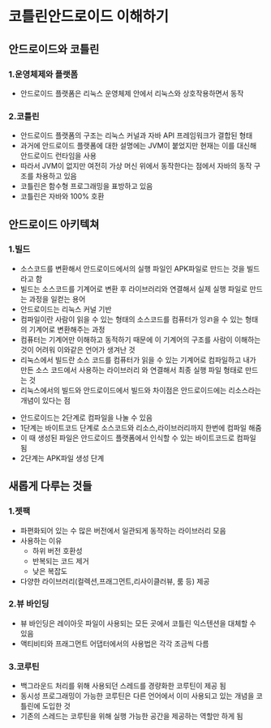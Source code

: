 # 코틀린안드로이드 이해하기  
## 안드로이드와 코틀린  
### 1.운영체제와 플랫폼  
+ 안드로이드 플랫폼은 리눅스 운영체제 안에서 리눅스와 상호작용하면서 동작  
### 2.코틀린  
+ 안드로이드 플랫폼의 구조는 리눅스 커널과 자바 API 프레임워크가 결합된 형태  
+ 과거에 안드로이드 플랫폼에 대한 설명에는 JVM이 붙었지만 현재는 이를 대신해 안드로이드 런타임을 사용  
+ 따라서 JVM이 없지만 여전히 가상 머신 위에서 동작한다는 점에서 자바의 동작 구조를 차용하고 있음  
+ 코틀린은 함수형 프로그래밍을 표방하고 있음  
+ 코틀린은 자바와 100% 호환  
  
## 안드로이드 아키텍쳐    
###  1.빌드  
+ 소스코드를 변환해서 안드로이드에서의 실행 파일인 APK파일로 만드는 것을 빌드라고 함  
+ 빌드는 소스코드를 기계어로 변환 후 라이브러리와 연결해서 실제 실행 파일로 만드는 과정을 일컫는 용어  
+ 안드로이드는 리눅스 커널 기반  
+ 컴파일이란 사람이 읽을 수 있는 형태의 소스코드를 컴퓨터가 잉ㄺ을 수 있는 형태의 기계어로 변환해주는 과정  
+ 컴퓨터는 기계어만 이해하고 동적하기 때문에 이 기계어의 구조를 사람이 이해하는 것이 어려워 이와같은 언어가 생겨난 것  
+ 리눅스에서 빌드란 소스 코드를 컴퓨터가 읽을 수 있는 기계어로 컴파일하고 내가 만든 소스 코드에서 사용하는 라이브러리  와 연결해서 최종 실행 파일 형태로 만드는 것  
+ 리눅스에서의 빌드와 안드로이드에서 빌드와 차이점은 안드로이드에는 리소스라는 개념이 있다는 점  
 - 안드로이드는 2단계로 컴파일을 나눌 수 있음  
 - 1단계는 바이트코드 단계로 소스코드와 리소스,라이브러리까지 한번에 컴파일 해줌  
 - 이 때 생성된 파일은 안드로이드 플랫폼에서 인식할 수 있는 바이트코드로 컴파일 됨  
 - 2단계는 APK파일 생성 단계  
  
## 새롭게 다루는 것들  
### 1.젯팩  
+ 파편화되어 있는 수 많은 버전에서 일관되게 동작하는 라이브러리 모음  
+ 사용하는 이유  
  - 하위 버전 호환성  
  - 반복되는 코드 제거  
  - 낮은 복잡도  
+ 다양한 라이브러리(컬렉션,프래그먼트,리사이클러뷰, 룸 등) 제공  
### 2.뷰 바인딩
+ 뷰 바인딩은 레이아웃 파일이 사용되는 모든 곳에서 코틀린 익스텐션을 대체할 수 있음
+ 액티비티와 프래그먼트 어댑터에서의 사용법은 각각 조금씩 다름
### 3.코루틴
+ 백그라운드 처리를 위해 사용되던 스레드를 경량화한 코루틴이 제공 됨
+ 동시성 프로그래밍이 가능한 코루틴은 다른 언어에서 이미 사용되고 있는 개념을 코틀린에 도입한 것
+ 기존의 스레드는 코루틴을 위해 실행 가능한 공간을 제공하는 역할만 하게 됨

